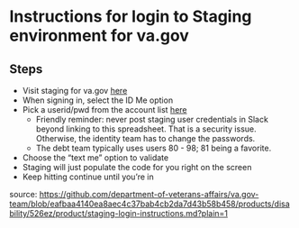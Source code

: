 # Instructions for login to Staging environment for va.gov

## Steps
- Visit staging for va.gov [here](https://staging.va.gov/manage-va-debt/summary)
- When signing in, select the ID Me option
- Pick a userid/pwd from the account list [here](https://github.com/department-of-veterans-affairs/va.gov-team-sensitive/blob/master/Administrative/vagov-users/mvi-staging-users.csv) 
   - Friendly reminder: never post staging user credentials in Slack beyond linking to this spreadsheet. That is a security issue. Otherwise, the identity team has to change the passwords.
   - The debt team typically uses users 80 - 98; 81 being a favorite.
- Choose the “text me” option to validate
- Staging will just populate the code for you right on the screen
- Keep hitting continue until you’re in 

source: https://github.com/department-of-veterans-affairs/va.gov-team/blob/eafbaa4140ea8aec4c37bab4cb2da7d43b58b458/products/disability/526ez/product/staging-login-instructions.md?plain=1
